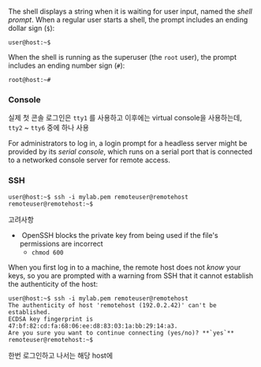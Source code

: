 
The shell displays a string when it is waiting for user input, named the _shell prompt_. When a regular user starts a shell, the prompt includes an ending dollar sign (`$`):
```
user@host:~$
````

When the shell is running as the superuser (the `root` user), the prompt includes an ending number sign (`#`):

```
root@host:~#
````


### Console

실제 첫 콘솔 로그인은 `tty1` 를 사용하고 이후에는 virtual console을 사용하는데,
`tty2` ~ `tty6` 중에 하나 사용



For administrators to log in, a login prompt for a headless server might be provided by its _serial console_, which runs on a serial port that is connected to a networked console server for remote access.


### SSH



```
user@host:~$ ssh -i mylab.pem remoteuser@remotehost
remoteuser@remotehost:~$
````



고려사항
-  OpenSSH blocks the private key from being used if the file's permissions are incorrect
	- `chmod 600`


When you first log in to a machine, the remote host does not _know_ your keys, so you are prompted with a warning from SSH that it cannot establish the authenticity of the host:

```
user@host:~$ ssh -i mylab.pem remoteuser@remotehost
The authenticity of host 'remotehost (192.0.2.42)' can't be established.
ECDSA key fingerprint is 47:bf:82:cd:fa:68:06:ee:d8:83:03:1a:bb:29:14:a3.
Are you sure you want to continue connecting (yes/no)? **`yes`**
remoteuser@remotehost:~$

````

한번 로그인하고 나서는 해당 host에 
